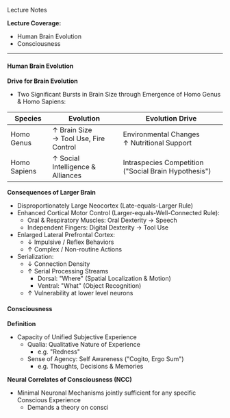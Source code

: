 Lecture Notes

**Lecture Coverage:**
- Human Brain Evolution
- Consciousness

---
#### **Human Brain Evolution**
**Drive for Brain Evolution**
- Two Significant Bursts in Brain Size through Emergence of Homo Genus & Homo Sapiens:

| Species      | Evolution                                | Evolution Drive                                      |
| ------------ | ---------------------------------------- | ---------------------------------------------------- |
| Homo Genus   | ↑ Brain Size<br>→ Tool Use, Fire Control | Environmental Changes<br>↑ Nutritional Support       |
| Homo Sapiens | ↑ Social Intelligence & Alliances        | Intraspecies Competition ("Social Brain Hypothesis") |

**Consequences of Larger Brain**
- Disproportionately Large Neocortex (Late-equals-Larger Rule)
- Enhanced Cortical Motor Control (Larger-equals-Well-Connected Rule):
	- Oral & Respiratory Muscles: Oral Dexterity → Speech
	- Independent Fingers: Digital Dexterity → Tool Use
- Enlarged Lateral Prefrontal Cortex:
	- ↓ Impulsive / Reflex Behaviors
	- ↑ Complex / Non-routine Actions
- Serialization: 
	- ↓ Connection Density
	- ↑ Serial Processing Streams
		- Dorsal: "Where" (Spatial Localization & Motion)
		- Ventral: "What" (Object Recognition)
	- ↑ Vulnerability at lower level neurons


#### **Consciousness**
**Definition**
- Capacity of Unified Subjective Experience
	- Qualia: Qualitative Nature of Experience
		- e.g. "Redness"
	- Sense of Agency: Self Awareness ("Cogito, Ergo Sum")
		- e.g. Thoughts, Decisions & Memories

**Neural Correlates of Consciousness (NCC)**
- Minimal Neuronal Mechanisms jointly sufficient for any specific Conscious Experience
	- Demands a theory on consci